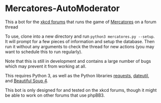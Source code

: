 # Mercatores-AutoModerator
This a bot for the [xkcd forums](http://forums.xkcd.com) that runs the game of [Mercatores](http://forums.xkcd.com/viewtopic.php?f=14&t=108581&hilit=mercatores) on a forum thread

To use, clone into a new directory and run `python3 mercatores.py --setup`. It will prompt for a few pieces of information and setup the database. Then run it without any arguments to check the thread for new actions (you may want to schedule this to run regularly).

Note that this is still in development and contains a large number of bugs which may prevent it from working at all.

This requires Python 3, as well as the Python libraries [requests](https://pypi.python.org/pypi/requests), [dateutil](https://pypi.python.org/pypi/python-dateutil), and [Beautiful Soup 4](https://pypi.python.org/pypi/beautifulsoup4/4.3.2).

This bot is only designed for and tested on the xkcd forums, though it might be able to work on other forums that use phpBB3.